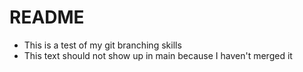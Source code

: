 # README #

- This is a test of my git branching skills
- This text should not show up in main because I haven't merged it
